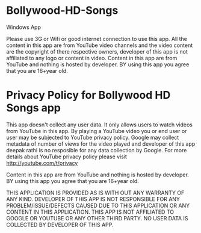 # Bollywood-HD-Songs
Windows App 

Please use 3G or Wifi or good internet connection to use this app.  All the content in this app are from YouTube video channels and the video content are the copyright of there respective owners, developer of this app is not affiliated to any logo or content in video. Content in this app are from YouTube and nothing is hosted by developer.  BY using this app you agree that you are 16+year old.

Privacy Policy for Bollywood HD Songs app
========================================

This app doesn't collect any user data. It only allows users to watch videos from YouTube in this app. By playing a YouTube video you or end user or user may be subjected to YouTube privacy policy. Google may collect metadata of number of views for the video played and developer of this app deepak rathi is no resposible for any data collection by Google. For more details about YouTube privacy policy please visit http://youtube.com/t/privacy

Content in this app are from YouTube and nothing is hosted by developer.  BY using this app you agree that you are 16+year old.

THIS APPLICATION IS PROVIDED AS IS WITH OUT ANY WARRANTY OF ANY KIND. DEVELOPER OF THIS APP IS NOT RESPONSIBLE FOR ANY PROBLEM/ISSUE/DEFECTS CAUSED DUE TO THIS APPLICATION OR ANY CONTENT IN THIS APPLICATION. THIS APP IS NOT AFFILIATED TO GOOGLE OR YOUTUBE OR ANY OTHER THIRD PARTY. NO USER DATA IS COLLECTED BY DEVELOPER OF THIS APP.
